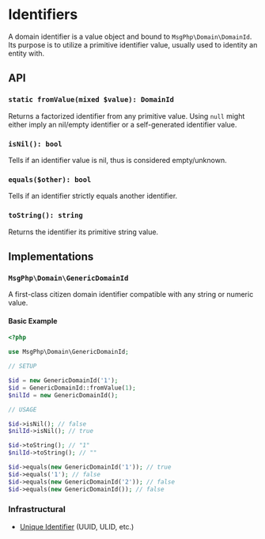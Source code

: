 # Identifiers

A domain identifier is a value object and bound to `MsgPhp\Domain\DomainId`. Its purpose is to utilize a primitive
identifier value, usually used to identity an entity with.

## API

### `static fromValue(mixed $value): DomainId`

Returns a factorized identifier from any primitive value. Using `null` might either imply an nil/empty identifier or a
self-generated identifier value.

### `isNil(): bool`

Tells if an identifier value is nil, thus is considered empty/unknown.

### `equals($other): bool`

Tells if an identifier strictly equals another identifier.

### `toString(): string`

Returns the identifier its primitive string value.

## Implementations

### `MsgPhp\Domain\GenericDomainId`

A first-class citizen domain identifier compatible with any string or numeric value.

#### Basic Example

```php
<?php

use MsgPhp\Domain\GenericDomainId;

// SETUP

$id = new GenericDomainId('1');
$id = GenericDomainId::fromValue(1);
$nilId = new GenericDomainId();

// USAGE

$id->isNil(); // false
$nilId->isNil(); // true

$id->toString(); // "1"
$nilId->toString(); // ""

$id->equals(new GenericDomainId('1')); // true
$id->equals('1'); // false
$id->equals(new GenericDomainId('2')); // false
$id->equals(new GenericDomainId()); // false
```

### Infrastructural

- [Unique Identifier](../infrastructure/uid.md#domain-identifier) (UUID, ULID, etc.)
